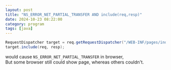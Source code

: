 ```yaml
---
layout: post
title: "NS_ERROR_NET_PARTIAL_TRANSFER AND include(req,resp)"
date: 2024-10-23 08:22:00
category: program
tags: [java]
---
```


```java
RequestDispatcher target = req.getRequestDispatcher("/WEB-INF/pages/index.jsp");
target.include(req, resp);
```

would cause `NS_ERROR_NET_PARTIAL_TRANSFER` in browser,  
But some browser still could show page, whereas others couldn't.  


[jekyll]: http://jekyllrb.com
[jekyll-gh]: https://github.com/jekyll/jekyll
[jekyll-help]: https://github.com/jekyll/jekyll-help

